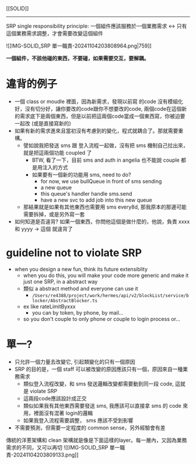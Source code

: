[[SOLID]]

---
SRP single responsibility principle: 一個組件應該服務於一個業務需求 ↔ 只有這個業務需求調整，才會需要改變這個組件

![[IMG-SOLID_SRP 單一職責-20241104203808964.png|759]]


**一個組件，不該他碰的東西，不要碰，如果需要交互，要解耦。**


# 違背的例子
- 一個 class or moudle 裡面，因為新需求，發現以前寫 的code 沒有模組化好，沒有切分好，讓你要改的code跟你不想要改的code, 兩個code在這個新的需求底下是兩個東西，但是以前把這兩個code當成一個東西寫，你被迫要一起改 (或是直接寫新的)
- 如果有新的需求進來且當初沒有考慮到的變化，程式就耦合了。那就需要重構。
	- 譬如說我把發送 sms 跟 登入流程一起做，沒有把 sms 機制自己拉出來，就是把這兩個功能 coupled 了
		- BTW, 看了一下，目前 sms and auth in angelia 也不能說 couple 都是用注入的方式
		- 如果要有一個新的功能用 sms, need to do?
			- for now, we use bullQueue in front of sms sending
			- a new queue
			- this queue's handler handle sms.send
			- have a new svc to add job into this new queue
	- 那結果就是如果有其他東西也需要用 sms every8d, 那我原本的那邊可能需要拆掉，或是另外寫一套
- 如何知道是否違背? 如果一個東西，你問他這個是做什麼的，他說，負責 xxxx 和 yyyy  → 這個 就違背了


# guideline not to violate SRP
- when you design a new fun, think its future extensiblity
	- when you do this, you will make your code more generic and make it just one SRP, in a abstract way
	- 類似 a abstract method and everyone can use it
		- `/Users/re4388/project/work/hermes/api/v2/blockList/service/blocker/AbstractBlocker.ts`
	- ex like rateLimitByxxx
		- you can by token, by phone, by mail...
	- so you don't couple to only phone or couple to login process or...


# 單一?
- 只允許一個力量去改變它, 引起類變化的只有一個原因
- SRP 的目的是，一個 staff 可以被改變的原因應該只有一個，原因來自一種業務需求
	- 類似登入流程改變，和 sms 發送邏輯改變都需要動到同一段 code, 這就是 violate SRP
	- 這兩段code應該設計成正交
	- 類似如果我有其他東西需要發送 sms, 我應該可以直接拿 sms 的 code 來用，裡面沒有混著 login的邏輯
	- 如果我登入流程需要調整， sms 應該不受到影響
- 不需要預測，但需要一定程度的 common sense，另外經驗會有差




傳統的洋蔥架構和 clean 架構就是像是下面這樣的layer。每一層內，又因為業務需求的不同，又可以再切
![[IMG-SOLID_SRP 單一職責-20241104203809133.png]]